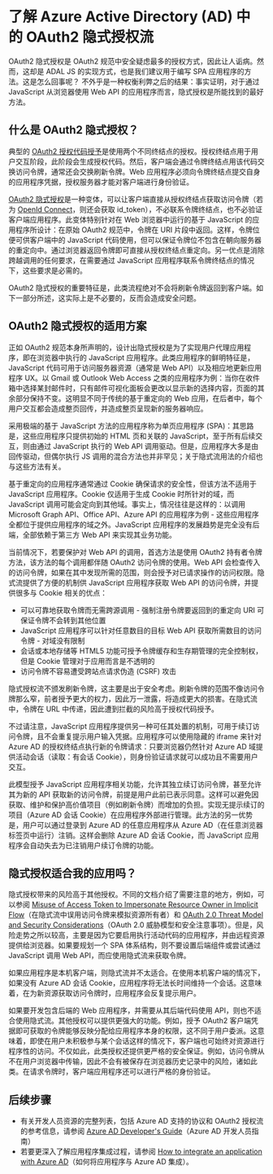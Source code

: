 <properties
   pageTitle="了解 Azure Active Directory 中的 OAuth2 隐式授权流 | Azure"
   description="详细了解 Azure Active Directory 的 OAuth2 隐式授权流实现，以及它是否适合你的应用程序。"
   services="active-directory"
   documentationCenter="dev-center-name"
   authors="vibronet"
   manager="mbaldwin"
   editor=""/>

<tags
   ms.service="active-directory"
   ms.devlang="na"
   ms.topic="article"
   ms.tgt_pltfrm="na"
   ms.workload="identity"
   ms.date="08/17/2016"
   wacn.date="10/11/2016"
   ms.author="vittorib;bryanla"/>

# 了解 Azure Active Directory (AD) 中的 OAuth2 隐式授权流

OAuth2 隐式授权是 OAuth2 规范中安全疑虑最多的授权方式，因此让人诟病。然而，这却是 ADAL JS 的实现方式，也是我们建议用于编写 SPA 应用程序的方法。这是怎么回事呢？ 不外乎是一种权衡利弊之后的结果：事实证明，对于通过 JavaScript 从浏览器使用 Web API 的应用程序而言，隐式授权是所能找到的最好方法。

## 什么是 OAuth2 隐式授权？

典型的 [OAuth2 授权代码授予](https://tools.ietf.org/html/rfc6749#section-1.3.1)是使用两个不同终结点的授权。授权终结点用于用户交互阶段，此阶段会生成授权代码。然后，客户端会通过令牌终结点用该代码交换访问令牌，通常还会交换刷新令牌。Web 应用程序必须向令牌终结点提交自身的应用程序凭据，授权服务器才能对客户端进行身份验证。

[OAuth2 隐式授权](https://tools.ietf.org/html/rfc6749#section-1.3.2)是一种变体，可以让客户端直接从授权终结点获取访问令牌（若为 [OpenId Connect](http://openid.net/specs/openid-connect-core-1_0.html)，则还会获取 id\_token），不必联系令牌终结点，也不必验证客户端应用程序。此变体特别针对在 Web 浏览器中运行的基于 JavaScript 的应用程序所设计：在原始 OAuth2 规范中，令牌在 URI 片段中返回。这样，令牌位便可供客户端中的 JavaScript 代码使用，但可以保证令牌位不包含在朝向服务器的重定向中。通过浏览器返回令牌即可直接从授权终结点重定向。另一优点是消除跨越调用的任何要求，在需要通过 JavaScript 应用程序联系令牌终结点的情况下，这些要求是必需的。

OAuth2 隐式授权的重要特征是，此类流程绝对不会将刷新令牌返回到客户端。如下一部分所述，这实际上是不必要的，反而会造成安全问题。

## OAuth2 隐式授权的适用方案

正如 OAuth2 规范本身所声明的，设计出隐式授权是为了实现用户代理应用程序，即在浏览器中执行的 JavaScript 应用程序。此类应用程序的鲜明特征是，JavaScript 代码可用于访问服务器资源（通常是 Web API）以及相应地更新应用程序 UX。以 Gmail 或 Outlook Web Access 之类的应用程序为例：当你在收件箱中选择某封邮件时，只有邮件可视化面板会更改以显示新的选择内容，页面的其余部分保持不变。这明显不同于传统的基于重定向的 Web 应用，在后者中，每个用户交互都会造成整页回传，并造成整页呈现新的服务器响应。

采用极端的基于 JavaScript 方法的应用程序称为单页应用程序 (SPA)：其思路是，这些应用程序只提供初始的 HTML 页和关联的 JavaScript，至于所有后续交互，则由通过 JavaScript 执行的 Web API 调用驱动。但是，应用程序大多是由回传驱动，但偶尔执行 JS 调用的混合方法也并非罕见；关于隐式流用法的介绍也与这些方法有关。

基于重定向的应用程序通常通过 Cookie 确保请求的安全性，但该方法不适用于 JavaScript 应用程序。Cookie 仅适用于生成 Cookie 时所针对的域，而 JavaScript 调用可能会定向到其他域。事实上，情况往往是这样的：以调用 Microsoft Graph API、Office API、Azure API 的应用程序为例 - 这些应用程序全都位于提供应用程序的域之外。JavaScript 应用程序的发展趋势是完全没有后端，全部依赖于第三方 Web API 来实现其业务功能。

当前情况下，若要保护对 Web API 的调用，首选方法是使用 OAuth2 持有者令牌方法，该方法的每个调用都伴随 OAuth2 访问令牌的使用。Web API 会检查传入的访问令牌，如果在其中发现所需的范围，则会授予对已请求操作的访问权限。隐式流提供了方便的机制供 JavaScript 应用程序获取 Web API 的访问令牌，并提供很多与 Cookie 相关的优点：

- 可以可靠地获取令牌而无需跨源调用 - 强制注册令牌要返回到的重定向 URI 可保证令牌不会转到其他位置
- JavaScript 应用程序可以针对任意数目的目标 Web API 获取所需数目的访问令牌 - 对域没有限制
- 会话或本地存储等 HTML5 功能可授予令牌缓存和生存期管理的完全控制权，但是 Cookie 管理对于应用而言是不透明的
- 访问令牌不容易遭受跨站点请求伪造 (CSRF) 攻击

隐式授权流不颁发刷新令牌，这主要是出于安全考虑。刷新令牌的范围不像访问令牌那么窄，前者授予更大的权力，因此万一泄露，将造成更大的损害。在隐式流中，令牌在 URL 中传递，因此遭到拦截的风险高于授权代码授予。

不过请注意，JavaScript 应用程序提供另一种可任其处置的机制，可用于续订访问令牌，且不会重复提示用户输入凭据。应用程序可以使用隐藏的 iframe 来针对 Azure AD 的授权终结点执行新的令牌请求：只要浏览器仍然针对 Azure AD 域提供活动会话（读取：有会话 Cookie），则身份验证请求就可以成功且不需要用户交互。

此模型授予 JavaScript 应用程序相关功能，允许其独立续订访问令牌，甚至允许其为新的 API 获取新的访问令牌，前提是用户此前已表示同意。这样可以避免因获取、维护和保护高价值项目（例如刷新令牌）而增加的负担。实现无提示续订的项目（Azure AD 会话 Cookie）在应用程序外部进行管理。此方法的另一优势是，用户可以通过登录到 Azure AD 的任意应用程序从 Azure AD（在任意浏览器标签页中运行）注销。这样会删除 Azure AD 会话 Cookie，而 JavaScript 应用程序会自动失去为已注销用户续订令牌的功能。

## 隐式授权适合我的应用吗？

隐式授权带来的风险高于其他授权。不同的文档介绍了需要注意的地方，例如，可以参阅 [Misuse of Access Token to Impersonate Resource Owner in Implicit Flow][OAuth2-Spec-Implicit-Misuse]（在隐式流中误用访问令牌来模拟资源所有者）和 [OAuth 2.0 Threat Model and Security Considerations][OAuth2-Threat-Model-And-Security-Implications]（OAuth 2.0 威胁模型和安全注意事项）。但是，风险走势之所以较高，主要是因为它要启用执行活动代码的应用程序，并由远程资源提供给浏览器。如果要规划一个 SPA 体系结构，则不要设置后端组件或尝试通过 JavaScript 调用 Web API，而应使用隐式流来获取令牌。

如果应用程序是本机客户端，则隐式流并不太适合。在使用本机客户端的情况下，如果没有 Azure AD 会话 Cookie，应用程序将无法长时间维持一个会话。这意味着，在为新资源获取访问令牌时，应用程序会反复提示用户。

如果要开发包含后端的 Web 应用程序，并需要从其后端代码使用 API，则也不适合使用隐式流。其他授权可以提供更强大的功能。例如，授予 OAuth2 客户端凭据即可获取的令牌能够反映分配给应用程序本身的权限，这不同于用户委派。这意味着，即使在用户未积极参与某个会话这样的情况下，客户端也可始终对资源进行程序性的访问。不仅如此，此类授权还提供更严格的安全保证。例如，访问令牌从不在用户浏览器中传输，因此不会有被保存在浏览器历史记录中的风险，诸如此类。在请求令牌时，客户端应用程序还可以进行严格的身份验证。

## 后续步骤

- 有关开发人员资源的完整列表，包括 Azure AD 支持的协议和 OAuth2 授权流的参考信息，请参阅 [Azure AD Developer's Guide][AAD-Developers-Guide]（Azure AD 开发人员指南）
- 若要更深入了解应用程序集成过程，请参阅 [How to integrate an application with Azure AD][ACOM-How-To-Integrate]（如何将应用程序与 Azure AD 集成）。

<!--Image references-->

<!--Reference style links in use-->
[AAD-Developers-Guide]: /documentation/articles/active-directory-developers-guide/
[ACOM-How-And-Why-Apps-Added-To-AAD]: /documentation/articles/active-directory-how-applications-are-added/
[ACOM-How-To-Integrate]: /documentation/articles/active-directory-how-to-integrate/
[OAuth2-Spec-Implicit-Misuse]: https://tools.ietf.org/html/rfc6749#section-10.16
[OAuth2-Threat-Model-And-Security-Implications]: https://tools.ietf.org/html/rfc6819

<!---HONumber=Mooncake_0926_2016-->
